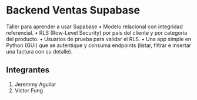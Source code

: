 # Backend Ventas Supabase

Taller para aprender a usar Supabase
• Modelo relacional con integridad referencial.
• RLS (Row-Level Security) por país del cliente y por categoría del producto.
• Usuarios de prueba para validar el RLS.
• Una app simple en Python (GUI) que se autentique y consuma endpoints (listar, filtrar e
insertar una factura con su detalle).

## Integrantes
1. Jeremmy Aguilar
2. Victor Fung

